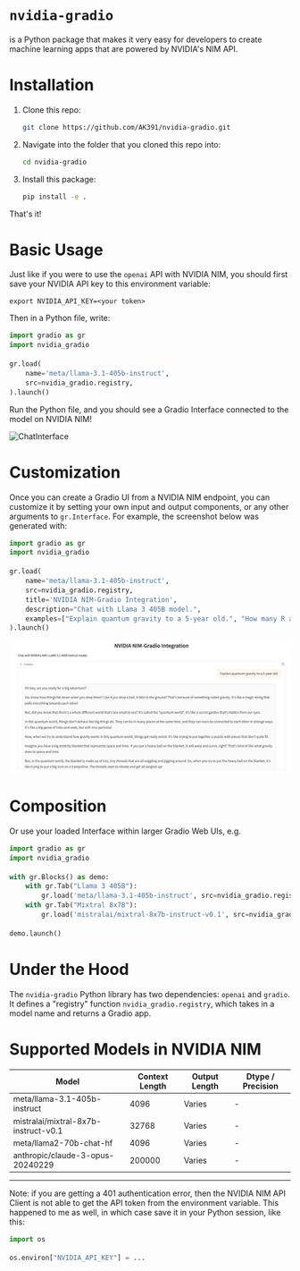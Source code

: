 # `nvidia-gradio`

is a Python package that makes it very easy for developers to create machine learning apps that are powered by NVIDIA's NIM API.

# Installation

1. Clone this repo:
   ```bash
   git clone https://github.com/AK391/nvidia-gradio.git
   ```

2. Navigate into the folder that you cloned this repo into:
   ```bash
   cd nvidia-gradio
   ```

3. Install this package:
   ```bash
   pip install -e .
   ```

That's it!

# Basic Usage

Just like if you were to use the `openai` API with NVIDIA NIM, you should first save your NVIDIA API key to this environment variable:

```
export NVIDIA_API_KEY=<your token>
```

Then in a Python file, write:

```python
import gradio as gr
import nvidia_gradio

gr.load(
    name='meta/llama-3.1-405b-instruct',
    src=nvidia_gradio.registry,
).launch()
```

Run the Python file, and you should see a Gradio Interface connected to the model on NVIDIA NIM!

![ChatInterface](chatinterface.png)

# Customization 

Once you can create a Gradio UI from a NVIDIA NIM endpoint, you can customize it by setting your own input and output components, or any other arguments to `gr.Interface`. For example, the screenshot below was generated with:

```py
import gradio as gr
import nvidia_gradio

gr.load(
    name='meta/llama-3.1-405b-instruct',
    src=nvidia_gradio.registry,
    title='NVIDIA NIM-Gradio Integration',
    description="Chat with Llama 3 405B model.",
    examples=["Explain quantum gravity to a 5-year old.", "How many R are there in the word Strawberry?"]
).launch()
```

![ChatInterface with customizations](chatinterface_custom.png)

# Composition

Or use your loaded Interface within larger Gradio Web UIs, e.g.

```python
import gradio as gr
import nvidia_gradio

with gr.Blocks() as demo:
    with gr.Tab("Llama 3 405B"):
        gr.load('meta/llama-3.1-405b-instruct', src=nvidia_gradio.registry)
    with gr.Tab("Mixtral 8x7B"):
        gr.load('mistralai/mixtral-8x7b-instruct-v0.1', src=nvidia_gradio.registry)

demo.launch()
```

# Under the Hood

The `nvidia-gradio` Python library has two dependencies: `openai` and `gradio`. It defines a "registry" function `nvidia_gradio.registry`, which takes in a model name and returns a Gradio app.

# Supported Models in NVIDIA NIM

| Model | Context Length | Output Length | Dtype / Precision |
|-------|----------------|---------------|-------|
| meta/llama-3.1-405b-instruct | 4096 | Varies | - |
| mistralai/mixtral-8x7b-instruct-v0.1 | 32768 | Varies | - |
| meta/llama2-70b-chat-hf | 4096 | Varies | - |
| anthropic/claude-3-opus-20240229 | 200000 | Varies | - |

-------

Note: if you are getting a 401 authentication error, then the NVIDIA NIM API Client is not able to get the API token from the environment variable. This happened to me as well, in which case save it in your Python session, like this:

```py
import os

os.environ["NVIDIA_API_KEY"] = ...
```